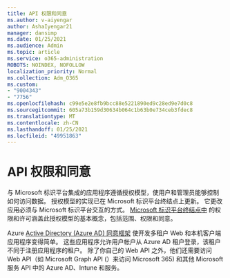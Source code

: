 ```yaml
---
title: API 权限和同意
ms.author: v-aiyengar
author: AshaIyengar21
manager: dansimp
ms.date: 01/25/2021
ms.audience: Admin
ms.topic: article
ms.service: o365-administration
ROBOTS: NOINDEX, NOFOLLOW
localization_priority: Normal
ms.collection: Adm_O365
ms.custom:
- "9004343"
- "7756"
ms.openlocfilehash: c99e5e2e8fb9bcc88e5221890ed9c28ed9e7d0c8
ms.sourcegitcommit: 605a73b159d30634b064c1b63b0e734ceb3fdec8
ms.translationtype: MT
ms.contentlocale: zh-CN
ms.lasthandoff: 01/25/2021
ms.locfileid: "49951863"
---
```

# <a name="api-permissions-and-consent"></a>API 权限和同意

与 Microsoft 标识平台集成的应用程序遵循授权模型，使用户和管理员能够控制如何访问数据。 授权模型的实现已在 Microsoft 标识平台终结点上更新。 它更改应用必须与 Microsoft 标识平台交互的方式。 [Microsoft 标识平台终结点中](https://docs.microsoft.com/azure/active-directory/develop/v2-permissions-and-consent) 的权限和许可涵盖此授权模型的基本概念，包括范围、权限和同意。

Azure [Active Directory (Azure AD) 同意框架](https://docs.microsoft.com/azure/active-directory/develop/consent-framework) 使开发多租户 Web 和本机客户端应用程序变得简单。 这些应用程序允许用户帐户从 Azure AD 租户登录，该租户不同于注册应用程序的租户。 除了你自己的 Web API 之外，他们还需要访问 Web API（如 Microsoft Graph API (）来访问 Microsoft 365) 和其他 Microsoft 服务 API 中的 Azure AD、Intune 和服务。

